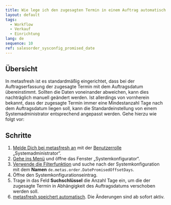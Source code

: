 ```yaml
---
title: Wie lege ich den zugesagten Termin in einem Auftrag automatisch auf eine bestimmte Anzahl Tage nach dem Auftragsdatum (Systemadministrator)?
layout: default
tags:
  - Workflow
  - Verkauf
  - Einrichtung
lang: de
sequence: 10
ref: salesorder_sysconfig_promised_date
---
```


## Übersicht
In metasfresh ist es standardmäßig eingerichtet, dass bei der Auftragserfassung der zugesagte Termin mit dem Auftragsdatum übereinstimmt. Sollten die Daten voneinander abweichen, kann dies nachträglich manuell geändert werden. Ist allerdings von vornherein bekannt, dass der zugesagte Termin immer eine Mindestanzahl Tage nach dem Auftragsdatum liegen soll, kann die Standardeinstellung von einem Systemadministrator entsprechend angepasst werden. Gehe hierzu wie folgt vor:

## Schritte
1. [Melde Dich bei metasfresh an](Anmeldung) mit der [Benutzerrolle](NeueBenutzerrolle) „Systemadministrator“.
1. [Gehe ins Menü](Menu) und öffne das Fenster „Systemkonfigurator“.
1. [Verwende die Filterfunktion](Filterfunktion) und suche nach der Systemkonfiguration mit dem **Namen** `de.metas.order.DatePromisedOffsetDays`.
1. Öffne den Systemkonfigurationseintrag.
1. Trage in das Feld **Suchschlüssel** die Anzahl Tage ein, um die der zugesagte Termin in Abhängigkeit des Auftragsdatums verschoben werden soll.
1. [metasfresh speichert automatisch](Speicheranzeige). Die Änderungen sind ab sofort aktiv.
